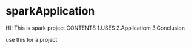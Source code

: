 # sparkApplication
HI! This is spark project
CONTENTS
1.USES
2.Applicatiom
3.Conclusion

use this for a project
